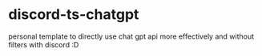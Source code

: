 # discord-ts-chatgpt
personal template to directly use chat gpt api  more effectively  and without filters with discord :D
